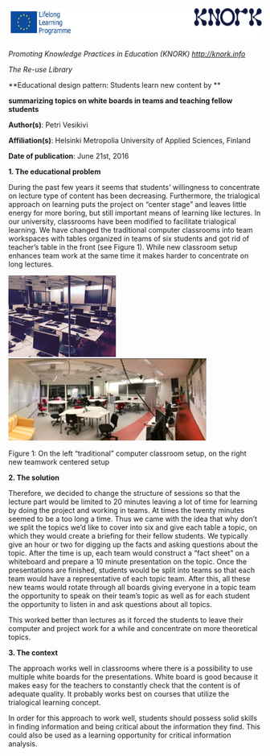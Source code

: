 <img src="img010/media/image05.png" width="624" height="65" />

*Promoting Knowledge Practices in Education (KNORK) http://knork.info*

*The Re-use Library*

**Educational design pattern: Students learn new content by **

**summarizing topics on white boards in teams and teaching fellow students**

**Author(s)**: Petri Vesikivi

**Affiliation(s)**: Helsinki Metropolia University of Applied Sciences, Finland

**Date of publication**: June 21st, 2016

**1. The educational problem**

During the past few years it seems that students’ willingness to concentrate on lecture type of content has been decreasing. Furthermore, the trialogical approach on learning puts the project on “center stage” and leaves little energy for more boring, but still important means of learning like lectures. In our university, classrooms have been modified to facilitate trialogical learning. We have changed the traditional computer classrooms into team workspaces with tables organized in teams of six students and got rid of teacher’s table in the front (see Figure 1). While new classroom setup enhances team work at the same time it makes harder to concentrate on long lectures.

<img src="img010/media/image02.png" width="214" height="162" /><img src="img010/media/image04.png" width="394" height="163" />

Figure 1: On the left “traditional” computer classroom setup, on the right new teamwork centered setup

**2. The solution**

Therefore, we decided to change the structure of sessions so that the lecture part would be limited to 20 minutes leaving a lot of time for learning by doing the project and working in teams. At times the twenty minutes seemed to be a too long a time. Thus we came with the idea that why don’t we split the topics we’d like to cover into six and give each table a topic, on which they would create a briefing for their fellow students. We typically give an hour or two for digging up the facts and asking questions about the topic. After the time is up, each team would construct a “fact sheet” on a whiteboard and prepare a 10 minute presentation on the topic. Once the presentations are finished, students would be split into teams so that each team would have a representative of each topic team. After this, all these new teams would rotate through all boards giving everyone in a topic team the opportunity to speak on their team’s topic as well as for each student the opportunity to listen in and ask questions about all topics.

This worked better than lectures as it forced the students to leave their computer and project work for a while and concentrate on more theoretical topics.

**3. The context**

The approach works well in classrooms where there is a possibility to use multiple white boards for the presentations. White board is good because it makes easy for the teachers to constantly check that the content is of adequate quality. It probably works best on courses that utilize the trialogical learning concept.

In order for this approach to work well, students should possess solid skills in finding information and being critical about the information they find. This could also be used as a learning opportunity for critical information analysis.

